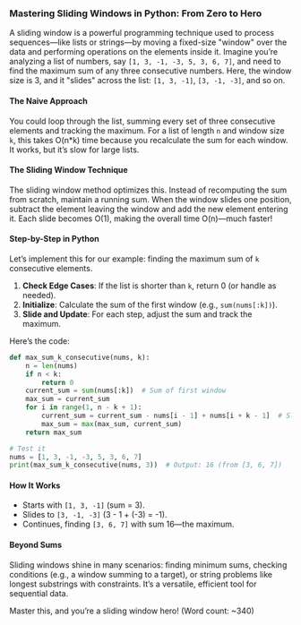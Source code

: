 ### Mastering Sliding Windows in Python: From Zero to Hero

A sliding window is a powerful programming technique used to process sequences—like lists or strings—by moving a fixed-size "window" over the data and performing operations on the elements inside it. Imagine you’re analyzing a list of numbers, say `[1, 3, -1, -3, 5, 3, 6, 7]`, and need to find the maximum sum of any three consecutive numbers. Here, the window size is 3, and it "slides" across the list: `[1, 3, -1]`, `[3, -1, -3]`, and so on.

#### The Naive Approach

You could loop through the list, summing every set of three consecutive elements and tracking the maximum. For a list of length `n` and window size `k`, this takes O(n\*k) time because you recalculate the sum for each window. It works, but it’s slow for large lists.

#### The Sliding Window Technique

The sliding window method optimizes this. Instead of recomputing the sum from scratch, maintain a running sum. When the window slides one position, subtract the element leaving the window and add the new element entering it. Each slide becomes O(1), making the overall time O(n)—much faster!

#### Step-by-Step in Python

Let’s implement this for our example: finding the maximum sum of `k` consecutive elements.

1. **Check Edge Cases**: If the list is shorter than `k`, return 0 (or handle as needed).
2. **Initialize**: Calculate the sum of the first window (e.g., `sum(nums[:k])`).
3. **Slide and Update**: For each step, adjust the sum and track the maximum.

Here’s the code:

```python
def max_sum_k_consecutive(nums, k):
    n = len(nums)
    if n < k:
        return 0
    current_sum = sum(nums[:k])  # Sum of first window
    max_sum = current_sum
    for i in range(1, n - k + 1):
        current_sum = current_sum - nums[i - 1] + nums[i + k - 1]  # Slide window
        max_sum = max(max_sum, current_sum)
    return max_sum

# Test it
nums = [1, 3, -1, -3, 5, 3, 6, 7]
print(max_sum_k_consecutive(nums, 3))  # Output: 16 (from [3, 6, 7])
```

#### How It Works

-   Starts with `[1, 3, -1]` (sum = 3).
-   Slides to `[3, -1, -3]` (3 - 1 + (-3) = -1).
-   Continues, finding `[3, 6, 7]` with sum 16—the maximum.

#### Beyond Sums

Sliding windows shine in many scenarios: finding minimum sums, checking conditions (e.g., a window summing to a target), or string problems like longest substrings with constraints. It’s a versatile, efficient tool for sequential data.

Master this, and you’re a sliding window hero! (Word count: ~340)
